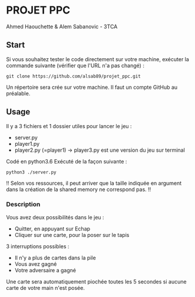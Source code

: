 # PROJET PPC

Ahmed Haouchette & Alem Sabanovic - 3TCA

## Start

Si vous souhaitez tester le code directement sur votre machine, exécuter la commande suivante (vérifier que l'URL n'a pas changé) :

```
git clone https://github.com/alsab89/projet_ppc.git
```

Un répertoire sera crée sur votre machine. Il faut un compte GitHub au préalable.

## Usage

Il y a 3 fichiers et 1 dossier utiles pour lancer le jeu :
  - server.py
  - player1.py
  - player2.py (=player1)
 -> player3.py est une version du jeu sur terminal

Codé en python3.6
Exécuté de la façon suivante :

```
python3 ./server.py
```

!! Selon vos ressources, il peut arriver que la taille indiquée en argument dans la création de la shared memory ne correspond pas. !!

### Description

Vous avez deux possibilités dans le jeu :
  - Quitter, en appuyant sur Echap
  - Cliquer sur une carte, pour la poser sur le tapis
  
 3 interruptions possibles :
   - Il n'y a plus de cartes dans la pile
   - Vous avez gagné
   - Votre adversaire a gagné
   
  Une carte sera automatiquement piochée toutes les 5 secondes si aucune carte de votre main n'est posée.



